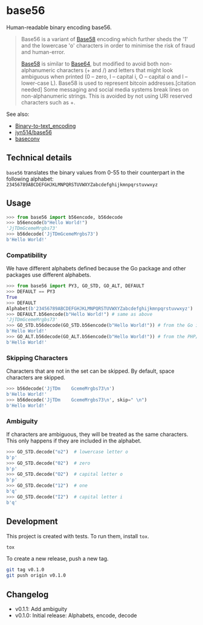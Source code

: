 # base56

Human-readable binary encoding base56.

> Base56 is a variant of [Base58] encoding which further sheds the '1' and the lowercase 'o' characters in order to minimise the risk of fraud and human-error.
>
> [Base58]  is similar to [Base64], but modified to avoid both non-alphanumeric characters (+ and /) and
> letters that might look ambiguous when printed (0 – zero, I – capital i, O – capital o and l – lower-case L).
> Base58 is used to represent bitcoin addresses.[citation needed] Some messaging and social media systems break lines on non-alphanumeric strings. This is avoided by not using URI reserved characters such as +.

See also:

- [Binary-to-text_encoding](https://en.wikipedia.org/wiki/Binary-to-text_encoding)
- [jyn514/base56](https://github.com/jyn514/base56/)
- [baseconv](https://pypi.org/project/python-baseconv/)

[Base58]: https://en.wikipedia.org/wiki/Base58
[Base64]: https://en.wikipedia.org/wiki/Base64

## Technical details

`base56` translates the binary values from 0-55 to their counterpart
in the following alphabet:
`23456789ABCDEFGHJKLMNPQRSTUVWXYZabcdefghijkmnpqrstuvwxyz`

## Usage

```python
>>> from base56 import b56encode, b56decode
>>> b56encode(b"Hello World!")
'JjTDmGcemeMrgbs73'
>>> b56decode('JjTDmGcemeMrgbs73')
b'Hello World!'

```

### Compatibility

We have different alphabets defined because the Go package and other packages
use different alphabets.

```python
>>> from base56 import PY3, GO_STD, GO_ALT, DEFAULT
>>> DEFAULT == PY3
True
>>> DEFAULT
Alphabet(b'23456789ABCDEFGHJKLMNPQRSTUVWXYZabcdefghijkmnpqrstuvwxyz')
>>> DEFAULT.b56encode(b"Hello World!") # same as above
'JjTDmGcemeMrgbs73'
>>> GO_STD.b56decode(GO_STD.b56encode(b"Hello World!")) # from the Go implementation
b'Hello World!'
>>> GO_ALT.b56decode(GO_ALT.b56encode(b"Hello World!")) # from the PHP/Java implementation
b'Hello World!'

```

### Skipping Characters

Characters that are not in the set can be skipped.
By default, space characters are skipped.

```python
>>> b56decode('JjTDm    GcemeMrgbs73\n')
b'Hello World!'
>>> b56decode('JjTDm    GcemeMrgbs73\n', skip=" \n")
b'Hello World!'

```

### Ambiguity

If characters are ambiguous, they will be treated as the same characters.
This only happens if they are included in the alphabet.

```python
>>> GO_STD.decode("o2")  # lowercase letter o
b'p'
>>> GO_STD.decode("02")  # zero
b'p'
>>> GO_STD.decode("O2")  # capital letter o
b'p'
>>> GO_STD.decode("12")  # one
b'q'
>>> GO_STD.decode("I2")  # capital letter i
b'q'

```

## Development

This project is created with tests.
To run them, install `tox`.

```sh
tox
```

To create a new release, push a new tag.

```sh
git tag v0.1.0
git push origin v0.1.0
```

## Changelog

- v0.1.1: Add ambiguity
- v0.1.0: Initial release: Alphabets, encode, decode
